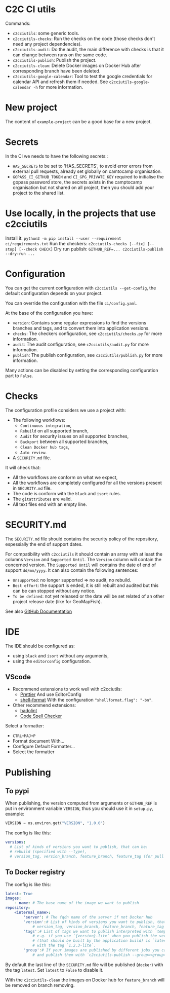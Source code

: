 # C2C CI utils

Commands:

- `c2cciutils`: some generic tools.
- `c2cciutils-checks`: Run the checks on the code (those checks don't need any project dependencies).
- `c2cciutils-audit`: Do the audit, the main difference with checks is that it can change between runs on the same code.
- `c2cciutils-publish`: Publish the project.
- `c2cciutils-clean`: Delete Docker images on Docker Hub after corresponding branch have been deleted.
- `c2cciutils-google-calendar`: Tool to test the google credentials for calendar API and refresh them if needed. See `c2cciutils-google-calendar -h` for more information.

# New project

The content of `example-project` can be a good base for a new project.

# Secrets

In the CI we needs to have the following secrets::

- `HAS_SECRETS` to be set to 'HAS_SECRETS', to avoid error errors from external
  pull requests, already set globally on camtocamp organisation.
- `GOPASS_CI_GITHUB_TOKEN` and `CI_GPG_PRIVATE_KEY` required to initialise the gopass password store,
  the secrets axists in the camptocamp organisation but not shared on all project, then you should add
  your project to the shared list.

# Use locally, in the projects that use c2cciutils

Install it: `python3 -m pip install --user --requirement ci/requirements.txt`
Run the checkers: `c2cciutils-checks [--fix] [--stop] [--check CHECK]`
Dry run publish: `GITHUB_REF=... c2cciutils-publish --dry-run ...`

# Configuration

You can get the current configuration with `c2cciutils --get-config`, the default configuration depends on your project.

You can override the configuration with the file `ci/config.yaml`.

At the base of the configuration you have:

- `version`: Contains some regular expressions to find the versions branches and tags, and to convert them into application versions.
- `checks`: The checkers configuration, see `c2cciutils/checks.py` for more information.
- `audit`: The audit configuration, see `c2cciutils/audit.py` for more information.
- `publish`: The publish configuration, see `c2cciutils/publish.py` for more information.

Many actions can be disabled by setting the corresponding configuration part to `False`.

# Checks

The configuration profile considers we use a project with:

- The following workflows:
  - `Continuous integration`,
  - `Rebuild` on all supported branch,
  - `Audit` for security issues on all supported branches,
  - `Backport` between all supported branches,
  - `Clean Docker hub tags`,
  - `Auto review`.
- A `SECURITY.md` file.

It will check that:

- All the workflows are conform on what we expect,
- All the workflows are completely configured for all the versions present in `SECURITY.md` file.
- The code is conform with the `black` and `isort` rules.
- The `gitattributes` are valid.
- All text files end with an empty line.

# SECURITY.md

The `SECURITY.md` file should contains the security policy of the repository, espessially the end of
support dates.

For compatibility with `c2cciutils` it should contain an array with at least the columns
`Version` and `Supported Until`. The `Version` column will contain the concerned version.
The `Supported Until` will contains the date of end of support `dd/mm/yyyy`.
It can also contain the following sentences:

- `Unsupported`: no longer supported => no audit, no rebuild.
- `Best effort`: the support is ended, it is still rebuilt and audited but this can be can stopped without any notice.
- `To be defined`: not yet released or the date will be set related of an other project release date (like for GeoMapFish).

See also [GitHub Documentation](https://docs.github.com/en/github/managing-security-vulnerabilities/adding-a-security-policy-to-your-repository)

# IDE

The IDE should be configured as:

- using `black` and `isort` without any arguments,
- using the `editorconfig` configuration.

## VScode

- Recommend extensions to work well with c2cciutils:
  - [Prettier](https://marketplace.visualstudio.com/items?itemName=esbenp.prettier-vscode) And use EditorConfig
  - [shell-format](https://marketplace.visualstudio.com/items?itemName=foxundermoon.shell-format) With the configuration
    `"shellformat.flag": "-bn"`.
- Other recommend extensions:
  - [hadolint](https://marketplace.visualstudio.com/items?itemName=exiasr.hadolint)
  - [Code Spell Checker](https://marketplace.visualstudio.com/items?itemName=streetsidesoftware.code-spell-checker)

Select a formatter:

- `CTRL+MAJ+P`
- Format document With...
- Configure Default Formatter...
- Select the formatter

# Publishing

## To pypi

When publishing, the version computed from arguments or `GITHUB_REF` is put in environment variable `VERSION`, thus you should use it in `setup.py`, example:

```python
VERSION = os.environ.get("VERSION", "1.0.0")
```

The config is like this:

```yaml
versions:
  # List of kinds of versions you want to publish, that can be:
  # rebuild (specified with --type),
  # version_tag, version_branch, feature_branch, feature_tag (for pull request)
```

## To Docker registry

The config is like this:

```yaml
latest: True
images:
    - name: # The base name of the image we want to publish
repository:
    <internal_name>:
        'server': # The fqdn name of the server if not Docker hub
        'version':# List of kinds of versions you want to publish, that can be: rebuild (specified using --type),
            # version_tag, version_branch, feature_branch, feature_tag (for pull request)
        'tags':# List of tags we want to publish interpreted with `template(version=version)`
            # e.g. if you use `{version}-lite` when you publish the version `1.2.3` the source tag
            # (that should be built by the application build) is `latest-lite`, and it will be published
            # with the tag `1.2.3-lite`.
        'group':# If your images are published by different jobs you can separate them in different groups
            # and publish them with `c2cciutils-publish --group=<group>`
```

By default the last line of the `SECURITY.md` file will be published (`docker`) with the tag
`latest`. Set `latest` to `False` to disable it.

With the `c2cciutils-clean` the images on Docker hub for `feature_branch` will be removed on branch removing.
